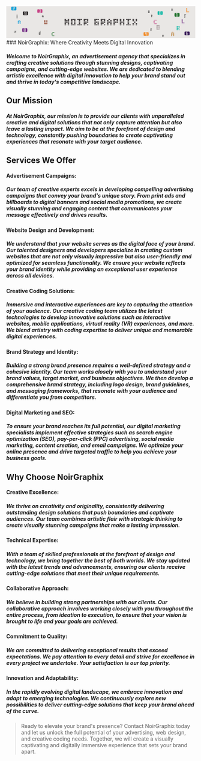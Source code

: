 <img src="https://github.com/l2eza/NoirGraphix/blob/master/Header.png">
### NoirGraphix: Where Creativity Meets Digital Innovation

##### Welcome to NoirGraphix, an advertisement agency that specializes in crafting creative solutions through stunning designs, captivating campaigns, and cutting-edge websites. We are dedicated to blending artistic excellence with digital innovation to help your brand stand out and thrive in today's competitive landscape.

## Our Mission

##### At NoirGraphix, our mission is to provide our clients with unparalleled creative and digital solutions that not only capture attention but also leave a lasting impact. We aim to be at the forefront of design and technology, constantly pushing boundaries to create captivating experiences that resonate with your target audience.

## Services We Offer

#### Advertisement Campaigns:
##### Our team of creative experts excels in developing compelling advertising campaigns that convey your brand's unique story. From print ads and billboards to digital banners and social media promotions, we create visually stunning and engaging content that communicates your message effectively and drives results.

#### Website Design and Development:
##### We understand that your website serves as the digital face of your brand. Our talented designers and developers specialize in creating custom websites that are not only visually impressive but also user-friendly and optimized for seamless functionality. We ensure your website reflects your brand identity while providing an exceptional user experience across all devices.

#### Creative Coding Solutions:
##### Immersive and interactive experiences are key to capturing the attention of your audience. Our creative coding team utilizes the latest technologies to develop innovative solutions such as interactive websites, mobile applications, virtual reality (VR) experiences, and more. We blend artistry with coding expertise to deliver unique and memorable digital experiences.

#### Brand Strategy and Identity:
##### Building a strong brand presence requires a well-defined strategy and a cohesive identity. Our team works closely with you to understand your brand values, target market, and business objectives. We then develop a comprehensive brand strategy, including logo design, brand guidelines, and messaging frameworks, that resonate with your audience and differentiate you from competitors.

#### Digital Marketing and SEO:
##### To ensure your brand reaches its full potential, our digital marketing specialists implement effective strategies such as search engine optimization (SEO), pay-per-click (PPC) advertising, social media marketing, content creation, and email campaigns. We optimize your online presence and drive targeted traffic to help you achieve your business goals.

## Why Choose NoirGraphix

#### Creative Excellence:
##### We thrive on creativity and originality, consistently delivering outstanding design solutions that push boundaries and captivate audiences. Our team combines artistic flair with strategic thinking to create visually stunning campaigns that make a lasting impression.

#### Technical Expertise:
##### With a team of skilled professionals at the forefront of design and technology, we bring together the best of both worlds. We stay updated with the latest trends and advancements, ensuring our clients receive cutting-edge solutions that meet their unique requirements.

#### Collaborative Approach:
##### We believe in building strong partnerships with our clients. Our collaborative approach involves working closely with you throughout the entire process, from ideation to execution, to ensure that your vision is brought to life and your goals are achieved.

#### Commitment to Quality:
##### We are committed to delivering exceptional results that exceed expectations. We pay attention to every detail and strive for excellence in every project we undertake. Your satisfaction is our top priority.

#### Innovation and Adaptability:
##### In the rapidly evolving digital landscape, we embrace innovation and adapt to emerging technologies. We continuously explore new possibilities to deliver cutting-edge solutions that keep your brand ahead of the curve.

> Ready to elevate your brand's presence? Contact NoirGraphix today and let us unlock the full potential of your advertising, web design, and creative coding needs. Together, we will create a visually captivating and digitally immersive experience that sets your brand apart.
